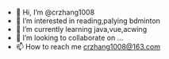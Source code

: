 - 👋 Hi, I’m @crzhang1008
- 👀 I’m interested in reading,palying bdminton
- 🌱 I’m currently learning java,vue,acwing
- 💞️ I’m looking to collaborate on ...
- 📫 How to reach me crzhang1008@163.com

<!---
crzhang1008/crzhang1008 is a ✨ special ✨ repository because its `README.md` (this file) appears on your GitHub profile.
You can click the Preview link to take a look at your changes.
--->
